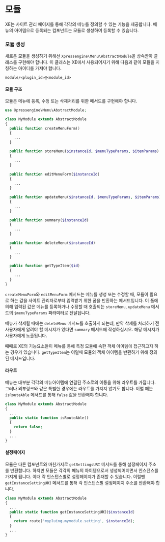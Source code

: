 # 모듈

XE는 사이트 관리 페이지를 통해 각각의 메뉴를 정의할 수 있는 기능을 제공합니다. 메뉴의 아이템으로 등록되는 컴포넌트는 모듈로 생성하여 등록할 수 있습니다.


### 모듈 생성

새로운 모듈을 생성하기 위해선 `Xpressengine\Menu\AbstractModule`을 상속받아 클래스를 구현해야 합니다. 이 클래스는 XE에서 사용되어지기 위해 다음과 같이 모듈을 지칭하는 아이디를 가져야 합니다.

```
module/<plugin_id>@<module_id>
```

#### 모듈 구조

모듈은 메뉴에 등록, 수정 또는 삭제처리를 위한 메서드를 구현해야 합니다. 

```php
use Xpressengine\Menu\AbstractModule;

class MyModule extends AbstractModule
{
  public function createMenuForm()
  {
    ...
  }
  
  public function storeMenu($instanceId, $menuTypeParams, $itemParams)
  {
    ...
  }
  
  public function editMenuForm($instanceId)
  {
    ...
  }
  
  public function updateMenu($instanceId, $menuTypeParams, $itemParams)
  {
    ...
  }
  
  public function summary($instanceId)
  {
    ...
  }
  
  public function deleteMenu($instanceId)
  {
    ...
  }
  
  public function getTypeItem($id)
  {
    ...
  }
}
```

`createMenuForm`와 `editMenuForm` 메서드는 메뉴를 생성 또는 수정할 때, 모듈이 필요로 하는 값을 사이트 관리자로부터 입력받기 위한 폼을 반환하는 메서드입니다. 이 폼에 의해 입력된 값은 메뉴를 등록하거나 수정할 때 호출되는 `storeMenu`, `updateMenu` 메서드의 `$menuTypeParams` 파라미터로 전달됩니다.

메뉴가 삭제될 때에는 `deleteMenu` 메서드를 호출하게 되는데, 만약 삭제를 처리하기 전 사용자에게 알려야 할 메시지가 있다면 `summary` 메서드에 작성하십시오. 해당 메시지가 사용자에게 노출됩니다.

때때로 XE의 기능요소들이 메뉴를 통해 특정 모듈에 속한 객체 아이템에 접근하고자 하는 경우가 있습니다. `getTypeItem`는 이럴때 모듈의 객체 아이템을 반환하기 위해 정의된 메서드입니다.

#### 라우트

메뉴는 대부분 각각의 메뉴아이템에 연결된 주소로의 이동을 위해 라우트를 가집니다. 그러나 외부링크와 같은 특별한 경우에는 라우트를 가지지 않기도 합니다. 이럴 때는 `isRouteAble` 메서드를 통해 `false` 값을 반환해야 합니다.

```php
class MyModule extends AbstractModule
{
  ...
  public static function isRouteAble()
  {
    return false;
  }
  ...
}
```

#### 설정페이지

모듈은 다른 컴포넌트와 마찬가지로 `getSettingsURI` 메서드를 통해 설정페이지 주소를 반환합니다. 하지만 모듈은 각각의 메뉴의 아이템으로서 생성되어지면서 인스턴스를 가지게 됩니다. 이때 각 인스턴스별로 설정페이지가 존재할 수 있습니다. 이럴땐 `getInstanceSettingURI` 메서드를 통해 각 인스턴스별 설정페이지 주소를 반환해야 합니다.

```php
class MyModule extends AbstractModule
{
  ...
  public static function getInstanceSettingURI($instanceId)
  {
    return route('mypluing.mymodule.setting', $instanceId);
  }
  ...
}
```
